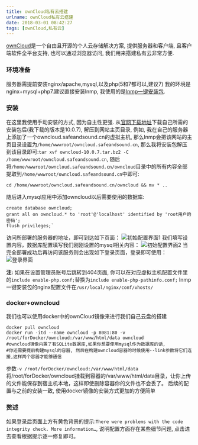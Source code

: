 ```yaml
---
title: ownCloud私有云搭建
urlname: ownCloud私有云搭建
date: 2018-03-01 08:42:27
tags: [ownCloud,私有云]
---
```


[ownCloud]:https://owncloud.org
[官网下载地址]: https://owncloud.org/download/

[ownCloud]是一个自由且开源的个人云存储解决方案, 提供服务器和客户端, 且客户端软件全平台支持, 也可以通过浏览器访问, 我们用来搭建私有云非常方便.

<!--more-->

### 环境准备
服务器需提前安装nginx/apache,mysql,以及php(5和7都可以,建议7)
我的环境是nginx+mysql+php7.建议直接安装lnmp, 我使用的是[lnmp一键安装包](https://lnmp.org/).

### 安装
在这里我使用手动安装的方式, 因为自主性更强.
从[官网下载地址]下载自己所需的安装包后(我下载的版本是10.0.7), 解压到网站主页目录, 例如, 我在自己的服务器上添加了一个owncloud.safeandsound.cn的虚拟主机, 那么lnmp会把该网站的主页目录设置为`/home/wwwroot/owncloud.safeandsound.cn`, 那么我将安装包解压到该目录即可:`tar xvf owncloud-10.0.7.tar.bz2 -C /home/wwwroot/owncloud.safeandsound.cn`, 随后将`/home/wwwroot/owncloud.safeandsound.cn/owncloud`目录中的所有内容全部提取到`/home/wwwroot/owncloud.safeandsound.cn`中即可:

```
cd /home/wwwroot/owncloud.safeandsound.cn/owncloud && mv * ..
```
随后进入mysql应用中添加owncloud以后需要使用的数据库:

```
create database owncloud;
grant all on owncloud.* to 'root'@'localhost' identified by 'root用户的密码';
flush privileges;`
```

访问所部署的服务器的地址，即可到达如下页面：
![初始配置界面1](https://cdn.safeandsound.cn/image/owncloud/owncloud1.png)
我们填写设置内容，数据库配置填写我们刚刚设置的mysql相关内容：
![初始配置界面2](https://cdn.safeandsound.cn/image/owncloud/owncloud2.png)
当完全部署成功后再访问该服务则会出现如下登录页面，登录即可使用：
![登录界面](https://cdn.safeandsound.cn/image/owncloud/owncloud3.png)


**注:** 如果在设置管理员账号后跳转到404页面, 你可以在对应虚拟主机配置文件里的`include enable-php.conf;`替换为`include enable-php-pathinfo.conf;`
lnmp一键安装包的nginx配置文件在`/usr/local/nginx/conf/vhosts/`

### docker+owncloud
我们也可以使用docker中的ownCloud镜像来进行我们自己云盘的搭建

```
docker pull owncloud
docker run -itd --name owncloud -p 8081:80 -v /root/forDocker/owncloud:/var/www/html/data owncloud
#owncloud镜像内置了有SQLite数据库,如果你想要使用mysql作为数据库的话,
#你还需要提前构建mysql的容器, 然后在构建owncloud容器的时候使用--link参数将它们连接,这样两个容器才能够通信
```
参数`-v /root/forDocker/owncloud:/var/www/html/data`将/root/forDocker/owncloud挂载到容器的/var/www/html/data目录，让你上传的文件能保存到宿主机本地，这样即使删除容器你的文件也不会丢了。
后续的配置与之前的安装一致, 使用docker镜像的安装方式更加的方便简单



### 赘述
如果登录后页面上方有黄色背景的提示:`There were problems with the code integrity check. More information…`, 说明配置方面存在某些细节问题, 点击进去查看根据提示逐一修复即可。